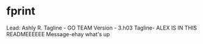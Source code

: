 # fprint
Lead: Ashly R.
Tagline - GO TEAM
Version - 3.h03
Tagline- ALEX IS IN THIS READMEEEEEE
Message-ehay what's up
